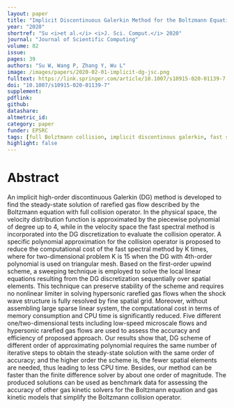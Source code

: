 ```yaml
---
layout: paper
title: "Implicit Discontinuous Galerkin Method for the Boltzmann Equation"
year: "2020"
shortref: "Su <i>et al.</i> <i>J. Sci. Comput.</i> 2020"
journal: "Journal of Scientific Computing"
volume: 82
issue:
pages: 39
authors: "Su W, Wang P, Zhang Y, Wu L"
image: /images/papers/2020-02-01-implicit-dg-jsc.png
fulltext: https://link.springer.com/article/10.1007/s10915-020-01139-7
doi: "10.1007/s10915-020-01139-7" 
supplement:
pdflink: 
github:
datashare: 
altmetric_id: 
category: paper
funder: EPSRC
tags: [full Bolztmann collision, implicit discontinous galerkin, fast spectral method]
highlight: false
---
```


# Abstract 

An implicit high-order discontinuous Galerkin (DG) method is developed to find the steady-state solution of rarefied gas flow described by the Boltzmann equation with full collision operator. In the physical space, the velocity distribution function is approximated by the piecewise polynomial of degree up to 4, while in the velocity space the fast spectral method is incorporated into the DG discretization to evaluate the collision operator. A specific polynomial approximation for the collision operator is proposed to reduce the computational cost of the fast spectral method by K times, where for two-dimensional problem K is 15 when the DG with 4th-order polynomial is used on triangular mesh. Based on the first-order upwind scheme, a sweeping technique is employed to solve the local linear equations resulting from the DG discretization sequentially over spatial elements. This technique can preserve stability of the scheme and requires no nonlinear limiter in solving hypersonic rarefied gas flows when the shock wave structure is fully resolved by fine spatial grid. Moreover, without assembling large sparse linear system, the computational cost in terms of memory consumption and CPU time is significantly reduced. Five different one/two-dimensional tests including low-speed microscale flows and hypersonic rarefied gas flows are used to assess the accuracy and efficiency of proposed approach. Our results show that, DG scheme of different order of approximating polynomial requires the same number of iterative steps to obtain the steady-state solution with the same order of accuracy; and the higher order the scheme is, the fewer spatial elements are needed, thus leading to less CPU time. Besides, our method can be faster than the finite difference solver by about one order of magnitude. The produced solutions can be used as benchmark data for assessing the accuracy of other gas kinetic solvers for the Boltzmann equation and gas kinetic models that simplify the Boltzmann collision operator.
